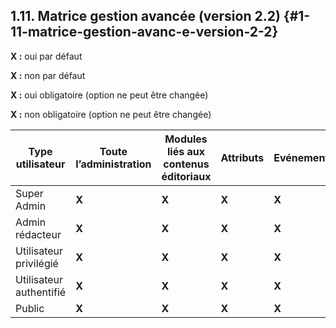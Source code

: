 ## 1.11\. Matrice gestion avancée (version 2.2) {#1-11-matrice-gestion-avanc-e-version-2-2}

**X :** oui par défaut

**X :** non par défaut

**X :** oui obligatoire (option ne peut être changée)

**X :** non obligatoire (option ne peut être changée)

| **Type utilisateur** | **Toute l’administration** | **Modules liés aux contenus éditoriaux** | **Attributs** | **Evénements** | **Ressources associées** | **Couches de services** | **Spécifications** | **Copier le chemin** | **Noter** | **Commenter** | **Partager** | **Option Isogeo** |
| --- | --- | --- | --- | --- | --- | --- | --- | --- | --- | --- | --- | --- |
| Super Admin | **X** | **X** | **X** | **X** | **X** | **X** | **X** | **X** | **X** | **X** | **X** | **X** |
| Admin rédacteur | **X** | **X** | **X** | **X** | **X** | **X** | **X** | **X** | **X** | **X** | **X** | **X** |
| Utilisateur privilégié | **X** | **X** | **X** | **X** | **X** | **X** | **X** | **X** | **X** | **X** | **X** | **X** |
| Utilisateur authentifié | **X** | **X** | **X** | **X** | **X** | **X** | **X** | **X** | **X** | **X** | **X** | **X** |
| Public | **X** | **X** | **X** | **X** | **X** | **X** | **X** | **X** | **X** | **X** | **X** | **X** |